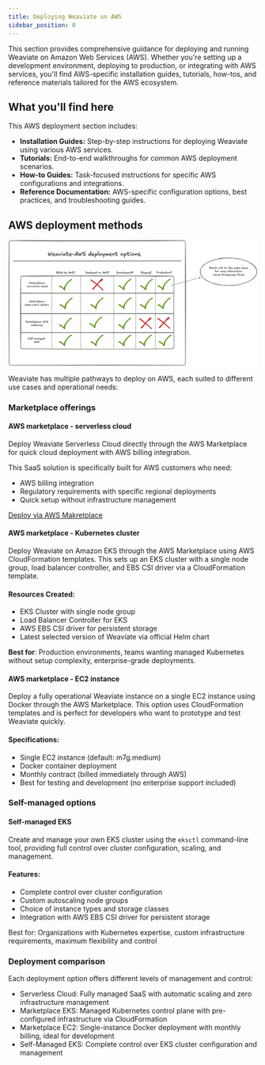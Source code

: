```yaml
---
title: Deploying Weaviate on AWS
sidebar_position: 0
---
```



This section provides comprehensive guidance for deploying and running Weaviate on Amazon Web Services (AWS). Whether you're setting up a development environment, deploying to production, or integrating with AWS services, you'll find AWS-specific installation guides, tutorials, how-tos, and reference materials tailored for the AWS ecosystem.


## What you'll find here

This AWS deployment section includes:

- **Installation Guides:** Step-by-step instructions for deploying Weaviate using various AWS services.
- **Tutorials:** End-to-end walkthroughs for common AWS deployment scenarios.
- **How-to Guides:** Task-focused instructions for specific AWS configurations and integrations.
- **Reference Documentation:** AWS-specific configuration options, best practices, and troubleshooting guides.

## AWS deployment methods

![aws-deployment-comparison-matrix](./img/AWS-deployment-matrix.png "Chart comparing and contrasting Weaviate deployment options on AWS.")

Weaviate has multiple pathways to deploy on AWS, each suited to different use cases and operational needs:

### Marketplace offerings

#### AWS marketplace - serverless cloud

Deploy Weaviate Serverless Cloud directly through the AWS Marketplace for quick cloud deployment with AWS billing integration. 

This SaaS solution is specifically built for AWS customers who need:

- AWS billing integration
- Regulatory requirements with specific regional deployments
- Quick setup without infrastructure management

[Deploy via AWS Makretplace](../installation-guides/aws-marketplace.md)


#### AWS marketplace - Kubernetes cluster

Deploy Weaviate on Amazon EKS through the AWS Marketplace using AWS CloudFormation templates. This sets up an EKS cluster with a single node group, load balancer controller, and EBS CSI driver via a CloudFormation template.

#### Resources Created:

- EKS Cluster with single node group
- Load Balancer Controller for EKS
- AWS EBS CSI driver for persistent storage
- Latest selected version of Weaviate via official Helm chart

**Best for**: Production environments, teams wanting managed Kubernetes without setup complexity, enterprise-grade deployments.

#### AWS marketplace - EC2 instance

Deploy a fully operational Weaviate instance on a single EC2 instance using Docker through the AWS Marketplace. This option uses CloudFormation templates and is perfect for developers who want to prototype and test Weaviate quickly.

#### Specifications:

- Single EC2 instance (default: m7g.medium)
- Docker container deployment
- Monthly contract (billed immediately through AWS)
- Best for testing and development (no enterprise support included)

### Self-managed options

#### Self-managed EKS

Create and manage your own EKS cluster using the `eksctl` command-line tool, providing full control over cluster configuration, scaling, and management.

#### Features:

- Complete control over cluster configuration
- Custom autoscaling node groups
- Choice of instance types and storage classes
- Integration with AWS EBS CSI driver for persistent storage

Best for: Organizations with Kubernetes expertise, custom infrastructure requirements, maximum flexibility and control

### Deployment comparison

Each deployment option offers different levels of management and control:

- Serverless Cloud: Fully managed SaaS with automatic scaling and zero infrastructure management
- Marketplace EKS: Managed Kubernetes control plane with pre-configured infrastructure via CloudFormation
- Marketplace EC2: Single-instance Docker deployment with monthly billing, ideal for development
- Self-Managed EKS: Complete control over EKS cluster configuration and management
